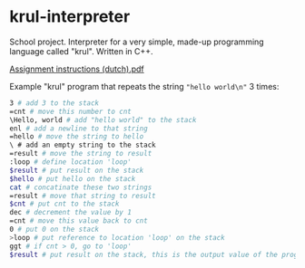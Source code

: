 # krul-interpreter

School project. Interpreter for a very simple, made-up programming language called "krul". Written in C++. 

[Assignment instructions (dutch).pdf](https://github.com/jessevdp/krul-interpreter/files/6446168/eindopdracht.pdf)

Example "krul" program that repeats the string `"hello world\n"` 3 times:

```sh
3 # add 3 to the stack
=cnt # move this number to cnt
\Hello, world # add "hello world" to the stack
enl # add a newline to that string
=hello # move the string to hello
\ # add an empty string to the stack
=result # move the string to result
:loop # define location 'loop'
$result # put result on the stack
$hello # put hello on the stack
cat # concatinate these two strings
=result # move that string to result
$cnt # put cnt to the stack
dec # decrement the value by 1
=cnt # move this value back to cnt
0 # put 0 on the stack
>loop # put reference to location 'loop' on the stack
ggt # if cnt > 0, go to 'loop'
$result # put result on the stack, this is the output value of the program
```
